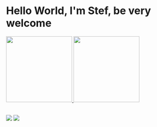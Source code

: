 # Hello World, I'm Stef, be very welcome

<table>
  <a href="https://github.com/stefmanini">
  <img height="180em" src="https://github-readme-stats.vercel.app/api?username=stefmanini&show_icons=true&theme=tokyonight&include_all_commits=true&count_private=true"/>
  <img height="180em" src="https://github-readme-stats.vercel.app/api/top-langs/?username=stefmanini&layout=compact&langs_count=6&theme=tokyonight"/>
</table>

<div> 
  
  <a href = "mailto: steflopes@icloud.com"><img src="https://img.shields.io/badge/iCloud-grey" target="_blank"></a>
  <a href="https://www.linkedin.com/in/steffaniemanini/" target="_blank"><img src="https://img.shields.io/badge/-LinkedIn-%230077B5?style=for-the-badge&logo=linkedin&logoColor=white" target="_blank"></a> 
</div>
